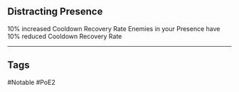 ## Distracting Presence
10% increased Cooldown Recovery Rate
Enemies in your Presence have 10% reduced Cooldown Recovery Rate

---
## Tags
#Notable
#PoE2
